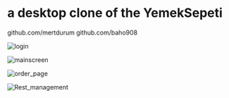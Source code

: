 # a desktop clone of the YemekSepeti


github.com/mertdurum
github.com/baho908



![login](https://user-images.githubusercontent.com/45638332/71543132-c8d24e80-2980-11ea-9617-ed5dc5f6875a.png)

![mainscreen](https://user-images.githubusercontent.com/45638332/71543133-c96ae500-2980-11ea-987a-82c9ba0be9d7.png)

![order_page](https://user-images.githubusercontent.com/45638332/71543134-c96ae500-2980-11ea-8371-06da72f79dce.png)

![Rest_management](https://user-images.githubusercontent.com/45638332/71543135-c96ae500-2980-11ea-8669-670c8c8810c4.png)
